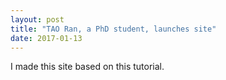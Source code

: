 ```yaml
---
layout: post
title: "TAO Ran, a PhD student, launches site"
date: 2017-01-13
---
```


I made this site based on this tutorial.
